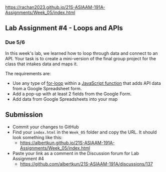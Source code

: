 https://rachan2023.github.io/21S-ASIAAM-191A-Assignments/Week_05/index.html

## Lab Assignment #4 - Loops and APIs
### Due 5/6

In this week's lab, we learned how to loop through data and connect to an API. Your task is to create a mini-version of the final group project for the class that intakes data and maps it.

The requirements are:

- Use any type of [for-loop](https://www.w3schools.com/js/js_loop_for.asp) within a [JavaScript function](https://developer.mozilla.org/en-US/docs/Web/JavaScript/Reference/Global_Objects/Function/Function) that adds API data from a Google Spreadsheet form.
- Add a pop-up with at least 2 fields from the Google Form.
- Add data from Google Spreadsheets into your map

## Submission
- Commit your changes to GitHub
- Find your `index.html` in the `Week_05` folder and copy the URL. It should look something like this:
  - https://albertkun.github.io/21S-ASIAAM-191A-Assignments/Week_05/index.html
- Paste your link as a comment in the Discussion forum for Lab Assignment #4
  - https://github.com/albertkun/21S-ASIAAM-191A/discussions/137